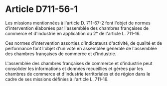 # Article D711-56-1

Les missions mentionnées à l'article D. 711-67-2 font l'objet de normes d'intervention élaborées par l'assemblée des chambres françaises de commerce et d'industrie en application du 2° de l'article L. 711-16.

Ces normes d'intervention assorties d'indicateurs d'activité, de qualité et de performance font l'objet d'un vote en assemblée générale de l'assemblée des chambres françaises de commerce et d'industrie.

L'assemblée des chambres françaises de commerce et d'industrie peut consolider les informations et données recueillies et gérées par les chambres de commerce et d'industrie territoriales et de région dans le cadre de ses missions définies à l'article L. 711-16.

